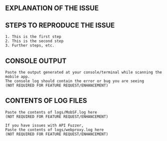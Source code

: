 ## EXPLANATION OF THE ISSUE

<!-- What happens, under which versions, under what conditions, when, and what were you expecting instead. -->

## STEPS TO REPRODUCE THE ISSUE

```
1. This is the first step
2. This is the second step
3. Further steps, etc.
```

## CONSOLE OUTPUT

```
Paste the output generated at your console/terminal while scanning the mobile app.
The console log should contain the error or bug you are seeing
(NOT REQUIRED FOR FEATURE REQUEST/ENHANCEMENT)
```

## CONTENTS OF LOG FILES

```
Paste the contents of logs/MobSF.log here
(NOT REQUIRED FOR FEATURE REQUEST/ENHANCEMENT)
```

```
If you have issues with API Fuzzer,
Paste the contents of logs/webproxy.log here
(NOT REQUIRED FOR FEATURE REQUEST/ENHANCEMENT)
```
<!--
BEFORE POSTING YOUR ISSUE/BUG
- These comments won't show up when you submit the issue.
- GitHub issues ARE NOT FOR SUPPORT, DISCUSSIONS AND QUESTIONS! 
- If you have questions, use stackoverflow or slack. Use https://goo.gl/6cYU5a to get slack invitations.
- Installation problems with regards to requirements.txt or VirtualBox in not considered as a MobSF issue.
- Reproduce issue in the latest master and try to add as much detail as possible.
- If you're requesting a new feature/enhancement, explain why you'd like it to be added and it's importance.
- Search this repository (top of the page) for the issue and it has not been fixed or reported already.
- Once you open a bug, you should also provide additional information if requested. 
- Failure to do so in 25 days will result in closure of the bug without further communication.
-->
